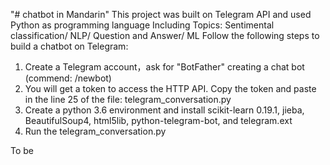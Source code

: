 "# chatbot in Mandarin" 
This project was built on Telegram API and used Python as programming language
Including Topics: Sentimental classification/ NLP/ Question and Answer/ ML
Follow the following steps to build a chatbot on Telegram:
1. Create a Telegram account，ask for "BotFather" creating a chat bot (commend: /newbot)
2. You will get a token to access the HTTP API. Copy the token and paste in the line 25 of the file: telegram_conversation.py
3. Create a python 3.6 environment and install scikit-learn 0.19.1, jieba, BeautifulSoup4, html5lib, python-telegram-bot, and telegram.ext
4. Run the telegram_conversation.py

To be 
